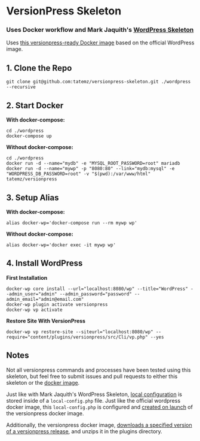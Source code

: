 # VersionPress Skeleton
### Uses Docker workflow and Mark Jaquith's [WordPress Skeleton](https://github.com/markjaquith/WordPress-Skeleton)

Uses [this versionpress-ready Docker image](https://github.com/tatemz/docker-versionpress) based on the official WordPress image.

## 1. Clone the Repo
```
git clone git@github.com:tatemz/versionpress-skeleton.git ./wordpress --recursive
```

## 2. Start Docker

**With docker-compose:**

```
cd ./wordpress
docker-compose up
```

**Without docker-compose:**
```
cd ./wordpress
docker run -d --name="mydb" -e "MYSQL_ROOT_PASSWORD=root" mariadb
docker run -d --name="mywp" -p "8080:80" --link="mydb:mysql" -e "WORDPRESS_DB_PASSWORD=root" -v "$(pwd):/var/www/html" tatemz/versionpress
```

## 3. Setup Alias

**With docker-compose:**
```
alias docker-wp='docker-compose run --rm mywp wp'
```

**Without docker-compose:**
```
alias docker-wp='docker exec -it mywp wp'
```

## 4. Install WordPress

**First Installation**

```
docker-wp core install --url="localhost:8080/wp" --title="WordPress" --admin_user="admin" --admin_password="password" --admin_email="admin@email.com"
docker-wp plugin activate versionpress 
docker-wp vp activate 
```

**Restore Site With VersionPress**
```
docker-wp vp restore-site --siteurl="localhost:8080/wp" --require="content/plugins/versionpress/src/Cli/vp.php" --yes
```


## Notes

Not all versionpress commands and processes have been tested using this skeleton, but feel free to submit issues and pull requests to either this skeleton or the [docker image](https://github.com/tatemz/docker-versionpress).

Just like with Mark Jaquith's WordPress Skeleton, [local configuration](https://github.com/tatemz/versionpress-skeleton/blob/master/wp-config.php#L9) is stored inside of a `local-config.php` file.  Just like the official wordpress docker image, this `local-config.php` is configured and [created on launch](https://github.com/tatemz/docker-versionpress/blob/master/docker-entrypoint.sh#L66) of the versionpress docker image.

Additionally, the versionpress docker image, [downloads a specified version of a versionpress release](https://github.com/tatemz/docker-versionpress/blob/master/docker-entrypoint.sh#L27), and unzips it in the plugins directory.
